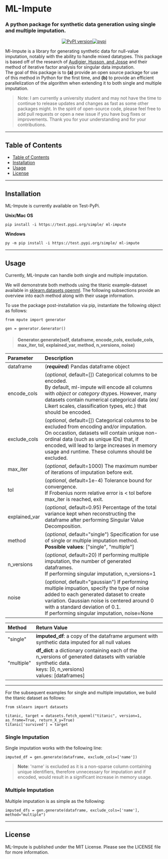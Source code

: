 # ML-Impute

### A python package for synthetic data generation using single and multiple imputation.

<div align="center" style="display: flex; justify-content: center;">

<a href="https://pypi.python.org/pypi/">
<img src ="https://img.shields.io/badge/python-3.x-blue.svg" alt="PyPI version" /></a>

<!-- Build status -->
<!--
<a href="https://travis-ci.org/JoshWeiner/ml-impute?branch=master">
<img src ="https://img.shields.io/travis/JoshWeiner/ml-impute/master.svg?style=for-the-badge" alt="Build Status"/></a>
-->

<!-- Test coverage -->
<!--
<a href="https://coveralls.io/">
<img src ="https://img.shields.io/codecov/c/gh/JoshWeiner/ml-impute.svg?style=for-the-badge" alt="Coverage Status"/></a>
-->

<a href="https://opensource.org/licenses/MIT">
<img src ="https://img.shields.io/:license-mit-ff69b4.svg" alt="pypi" /></a>

</div>

Ml-Impute is a library for generating synthetic data for null-value imputation, notably with the ability to handle mixed datatypes. This package is based off of the research of [Audigier, Husson, and Josse](https://arxiv.org/pdf/1301.4797.pdf) and their method of iterative factor analysis for singular data imputation. <br>
The goal of this package is to **(a)** provide an open source package for use of this method in Python for the first time, and **(b)** to provide an efficient parallelization of the algorithm when extending it to both single and multiple imputation.

> Note: I am currently a university student and may not have the time to continue to release updates and changes as fast as some other packages might. In the spirit of open-source code, please feel free to add pull requests or open a new issue if you have bug fixes or improvements. Thank you for your understanding and for your contributions.
<hr>

## Table of Contents
- [Table of Contents](#table-of-contents)
- [Installation](#installation)
- [Usage](#usage)
- [License](#license)

<hr>

## Installation

ML-Impute is currently available on Test-PyPi.

**Unix/Mac OS**
```
pip install -i https://test.pypi.org/simple/ ml-impute
```
**Windows**
```
py -m pip install -i https://test.pypi.org/simple/ ml-impute
```
<hr>

## Usage
Currently, ML-Impute can handle both single and multiple imputation.

We will demonstrate both methods using the titanic example-dataset available in [sklearn.datasets openml](https://scikit-learn.org/stable/modules/generated/sklearn.datasets.fetch_openml.html#sklearn.datasets.fetch_openml). The following subsections provide an overview into each method along with their usage information.

To use the package post-installation via pip, instantiate the following object as follows:
```
from mpute import generator

gen = generator.Generator()
```

> #### **Generator.generate**(self, dataframe, encode_cols, exclude_cols, max_iter, tol, explained_var, method, n_versions, noise)
| Parameter | Description |
| :--- | :--- |
| dataframe | (__*required*__) Pandas dataframe object |
| encode_cols | (*optional*, default=[]) Categorical columns to be encoded. <br> By default, ml-impute will encode all columns with *object* or *category* dtypes. However, many datasets contain numerical categorical data (ex/ Likert scales, classification types, etc.) that should be encoded. |
| exclude_cols | (*optional*, default=[]) Categorical columns to be excluded from encoding and/or imputation. <br> On occastion, datasets will contain unique non-ordinal data (such as unique IDs) that, if encoded, will lead to large increases in memory usage and runtime. These columns should be excluded. |
| max_iter | (*optional*, default=1000) The maximum number of iterations of imputation before exit. |
| tol | (*optional*, default=1e-4) Tolerance bound for convergence. <br>If Frobenius norm relative error is < tol before max_iter is reached, exit.|
| explained_var | (*optional*, default=0.95) Percentage of the total variance kept when reconstructing the dataframe after performing Singular Value Decomposition. |
| method | (*optional*, default="single") Specification for use of single or multiple imputation method. <br> **Possible values**: ["single", "multiple"] |
| n_versions | (*optional*, default=20)  If performing multiple imputation, the number of generated dataframes. <br> If performing singular imputation, n_versions=1|
| noise | (*optional*, default="gaussian") If performing multiple impuation, specify the type of noise added to each generated dataset to create variation. Gaussian noise is centered around 0 with a standard deviation of 0.1. <br> If performing singular imputation, noise=None |

| Method | Return Value |
| :--- | :--- |
| "single" | **imputed_df**: a copy of the dataframe argument with synthetic data imputed for all null values |
| "multiple" | **df_dict**: a dictionary containing each of the n_versions of generated datasets with variable synthetic data. <br> keys: [0, n_versions) <br> values: [dataframes]|

<hr>

For the subsequent examples for single and multiple imputation, we build the titanic dataset as follows:
```
from sklearn import datasets

titanic, target = datasets.fetch_openml("titanic", version=1, as_frame=True, return_X_y=True)
titanic['survived'] = target
```

### **Single Imputation**
Single imputation works with the following line:
```
imputed_df = gen.generate(dataframe, exclude_cols=['name'])
```

> **Note**: 'name' is excluded as it is a non-sparse column containing unique identifiers, therefore unnecessary for imputation and if encoded, would result in a significant increase in memory usage.

### **Multiple Imputation**
Multiple imputation is as simple as the following:
```
imputed_dfs = gen.generate(dataframe, exclude_cols=['name'], method="multiple")
```

<hr>

## License
ML-Impute is published under the MIT License. Please see the LICENSE file for more information.